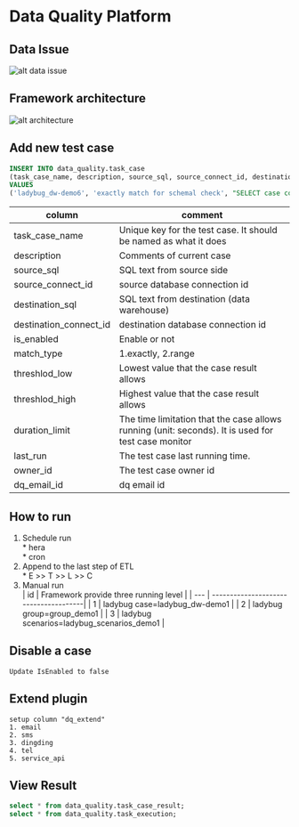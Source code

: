 # Data Quality Platform

## Data Issue
![alt data issue](https://note.youdao.com/yws/api/personal/file/26F351A3F115464683E664F971C66B20?method=download&shareKey=c721e884088584db819d8c81755cab4f)

## Framework architecture
![alt architecture](https://note.youdao.com/yws/api/personal/file/BE7C6047007F48889883EA0BC342067D?method=download&shareKey=c721e884088584db819d8c81755cab4f)

## Add new test case
````sql
INSERT INTO data_quality.task_case
(task_case_name, description, source_sql, source_connect_id, destination_sql, destination_connect_id, is_enabled, match_type, threshlod_low, threshlod_high, duration_limit, last_run,owner_id,dq_email_id)
VALUES
('ladybug_dw-demo6', 'exactly match for schemal check', "SELECT case column_name when 'user_id' then 'id' when 'user_name' then 'foo' when 'addr' then 'bar' else column_name end as 'field' FROM information_schema.columns WHERE table_name = 'source_user' AND table_schema = 'ladybug_source'", 2, 'SHOW COLUMNS FROM ladybug_dw.demo1', 1, 1, 1, 0, 0, 10, NULL,1,1);
````
| column | comment |
| ------ | ------- |
| task_case_name | Unique key for the test case. It should be named as what it does|
| description | Comments of current case |
| source_sql | SQL text from source side |
| source_connect_id | source database connection id |
| destination_sql | SQL text from destination (data warehouse) |
| destination_connect_id | destination database connection id  |
| is_enabled | Enable or not |
| match_type | 1.exactly, 2.range |
| threshlod_low | Lowest value that the case result allows |
| threshlod_high | Highest value that the case result allows |
| duration_limit | The time limitation that the case allows running (unit: seconds). It is used for test case monitor |
| last_run | The test case last running time. |
| owner_id | The test case owner id |
| dq_email_id | dq email id |

## How to run
   1. Schedule run   
     * hera   
     * cron   
   2. Append to the last step of ETL   
     * E >> T >> L >> C
   3. Manual run   
       | id | Framework provide three running level |
       | --- | --------------------------------------|
       | 1 | ladybug case=ladybug_dw-demo1 |
       | 2 | ladybug group=group_demo1 |
       | 3 | ladybug scenarios=ladybug_scenarios_demo1 |
## Disable a case   
    Update IsEnabled to false
## Extend plugin    
    setup column "dq_extend"   
    1. email
    2. sms
    3. dingding
    4. tel
    5. service_api

## View Result    
```` sql
select * from data_quality.task_case_result;
select * from data_quality.task_execution;
````